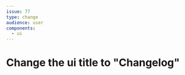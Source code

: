 ```yaml
---
issue: 77
type: change
audience: user
components:
  - ui
---
```

# Change the ui title to "Changelog"

